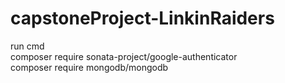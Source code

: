 # capstoneProject-LinkinRaiders

run cmd <br>
composer require sonata-project/google-authenticator <br>
composer require mongodb/mongodb
